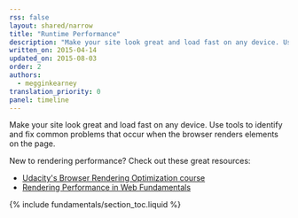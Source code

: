 ```yaml
---
rss: false
layout: shared/narrow
title: "Runtime Performance"
description: "Make your site look great and load fast on any device. Use tools to identify and fix common problems that occur when the browser renders elements on the page."
written_on: 2015-04-14
updated_on: 2015-08-03
order: 2
authors:
  - megginkearney
translation_priority: 0
panel: timeline
---
```


<p class="intro">
  Make your site look great and load fast on any device. Use tools to identify and fix common problems that occur when the browser renders elements on the page.
</p>

New to rendering performance? Check out these great resources:

* [Udacity's Browser Rendering Optimization course](https://www.udacity.com/course/browser-rendering-optimization--ud860)
* [Rendering Performance in Web Fundamentals](/web/fundamentals/performance/rendering/)

{% include fundamentals/section_toc.liquid %}

